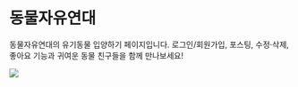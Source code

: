 # 동물자유연대

동물자유연대의 유기동물 입양하기 페이지입니다. 로그인/회원가입, 포스팅, 수정·삭제, 좋아요 기능과 귀여운 동물 친구들을 함께 만나보세요!


<img src = "https://img1.daumcdn.net/thumb/R1280x0/?scode=mtistory2&fname=https%3A%2F%2Fblog.kakaocdn.net%2Fdn%2FmYN9e%2FbtracLABkwI%2FTjD2jfZtzG3fACQkoAuh7k%2Fimg.jpg">
